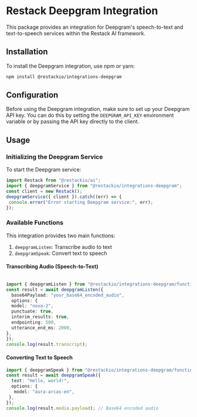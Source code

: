# Restack Deepgram Integration

This package provides an integration for Deepgram's speech-to-text and text-to-speech services within the Restack AI framework.

## Installation

To install the Deepgram integration, use npm or yarn:

```bash
npm install @restackio/integrations-deepgram
```

## Configuration

Before using the Deepgram integration, make sure to set up your Deepgram API key. You can do this by setting the `DEEPGRAM_API_KEY` environment variable or by passing the API key directly to the client.

## Usage

### Initializing the Deepgram Service

To start the Deepgram service:

```typescript
import Restack from "@restackio/ai";
import { deepgramService } from "@restackio/integrations-deepgram";
const client = new Restack();
deepgramService({ client }).catch((err) => {
 console.error("Error starting Deepgram service:", err);
});
```

### Available Functions

This integration provides two main functions:

1. `deepgramListen`: Transcribe audio to text
2. `deepgramSpeak`: Convert text to speech

#### Transcribing Audio (Speech-to-Text)

```typescript

import { deepgramListen } from "@restackio/integrations-deepgram/functions";
const result = await deepgramListen({
  base64Payload: "your_base64_encoded_audio",
  options: {
  model: "nova-2",
  punctuate: true,
  interim_results: true,
  endpointing: 500,
  utterance_end_ms: 2000,
},
});
console.log(result.transcript);
```

#### Converting Text to Speech

```typescript
import { deepgramSpeak } from "@restackio/integrations-deepgram/functions";
const result = await deepgramSpeak({
  text: "Hello, world!",
  options: {
   model: "aura-arcas-en",
 },
});
console.log(result.media.payload); // Base64 encoded audio
```
